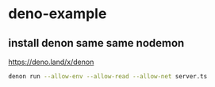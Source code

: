 # deno-example

## install denon same same nodemon

https://deno.land/x/denon

```sh
denon run --allow-env --allow-read --allow-net server.ts
```
